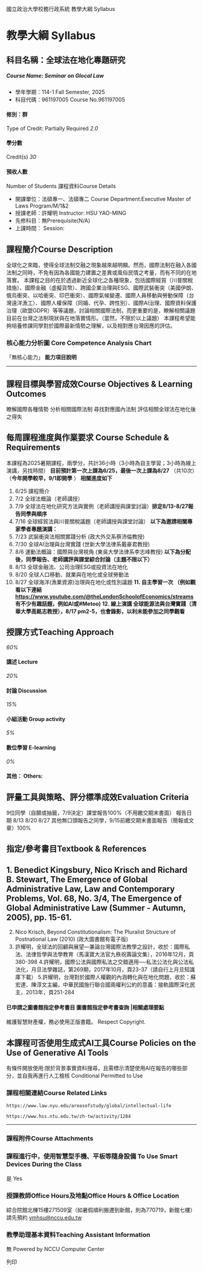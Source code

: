 國立政治大學校務行政系統 教學大綱 Syllabus
# 教學大綱 Syllabus
##  科目名稱：全球法在地化專題研究
#####  Course Name: Seminar on Glocal Law
  * 學年學期：114-1 Fall Semester, 2025 
  * 科目代碼：961197005 Course No.961197005


#### 修別：群
Type of Credit: Partially Required 
_2.0_
#### 學分數
Credit(s)
_30_
#### 預收人數
Number of Students
課程資料Course Details
  * 開課單位：法碩專一、法碩專二 Course Department:Executive Master of Laws Program/M/1&2 
  * 授課老師：許耀明 Instructor: HSU YAO-MING 
  * 先修科目：無Prerequisite(N/A)
  * 上課時間： Session: 


##  課程簡介Course Description
全球化之來臨，使得全球法制交融之現象越來越明顯。然而，國際法制在融入各國法制之同時，不免有因為各國能力建置之差異或風俗民情之考量，而有不同的在地落實。
本課程之目的在於透過新近全球化之各種現象，包括國際經貿（川普關稅措施）、國際金融（虛擬貨幣）、跨國企業治理與ESG、國際武裝衝突（美國伊朗、俄烏衝突、以哈衝突、印巴衝突）、國際氣候變遷、國際人員移動與勞動保障（台灣遠洋漁工）、國際人權保障（同婚、代孕、跨性別）、國際AI治理、國際資料保護治理（歐盟GDPR）等等議題，討論相關國際法制，而更重要的是，瞭解相關議題目前在台灣之法制現狀與在地落實情形。（當然，不限於以上議題）
本課程希望能夠培養修課同學對於國際最新情勢之理解，以及相對應台灣因應的評估。
###  核心能力分析圖 Core Competence Analysis Chart
「無核心能力」 
**能力項目說明**
* * *
##  課程目標與學習成效Course Objectives & Learning Outcomes 
瞭解國際各種情勢
分析相關國際法制
尋找對應國內法制
評估相關全球法在地化後之得失
##  每周課程進度與作業要求 Course Schedule & Requirements
本課程為2025暑期課程，兩學分，共計36小時（3小時為自主學習；3小時為線上演講，另找時間）
**目前預計第一次上課為6/25，最後一次上課為8/27** （共10次）（**今年開學較早，9/1即開學** ）
**相關進度如下**
1. 6/25 課程簡介
2. 7/2 全球法概論（老師講授）
3. 7/9 全球法在地化研究方法與實例（老師講授與課堂討論）**排定8/13-8/27報告同學與順序**
4. 7/16 全球經貿法與川普關稅議題（老師講授與課堂討論）
**以下為邀請相關專家學者專題演講：**
5. 7/23 武裝衝突法相關實踐分析 (政大外交系蔡沛倫教授)
6. 7/30 全球AI治理與台灣實踐 (世新大學法律系戴豪君教授)
7. 8/6 運動法概論：國際與台灣視角 (東吳大學法律系李志峰教授) 
**以下為分配後，同學報告、老師講評與課堂綜合討論（主題不限以下）**
8. 8/13 全球金融法、公司治理ESG或投資法在地化
9. 8/20 全球人口移動、就業與在地化或全球勞動法
10. 8/27 全球海洋(漁業資源)治理與在地化或性別議題
**11. 自主學習一次 （例如觀看以下連結 https://www.youtube.com/@theLondonSchoolofEconomics/streams 有不少有趣話題，例如AI或#Metoo)**
**12. 線上演講 **全球能源法與台灣實踐（清華大學高銘志教授）**，8/17 pm2-5，也會錄影，以利未能參加之同學觀看**
##  授課方式Teaching Approach
_60%_
####  講述 Lecture
_20%_
####  討論 Discussion
_15%_
####  小組活動 Group activity
_5%_
####  數位學習 E-learning
_0%_
####  其他： Others:
##  評量工具與策略、評分標準成效Evaluation Criteria
9位同學（自願或抽籤，7/9決定）課堂報告100%（不用繳交期末書面）
報告日期 8/13 8/20 8/27 
其他無口頭報告之同學，9/15前繳交期末書面報告（簡報或文章）100%
##  指定/參考書目Textbook & References
## 1. Benedict Kingsbury, Nico Krisch and Richard B. Stewart, The Emergence of Global Administrative Law, Law and Contemporary Problems, Vol. 68, No. 3/4, The Emergence of Global Administrative Law (Summer - Autumn, 2005), pp. 15-61. 
2. Nico Krisch, Beyond Constitutionalism: The Pluralist Structure of Postnational Law (2010) (政大圖書館有電子版)
3. 許耀明，全球法的回顧與展望—兼論台灣國際法教學之設計，收於：國際私法、法律哲學與法學教育（馬漢寶大法官九秩祝壽論文集），2016年12月，頁380-398
4.許耀明，國際公法與國際私法之交錯適用──私法公法化與公法私法化，月旦法學雜誌，第269期，2017年10月，頁23-37（請自行上月旦知識庫下載）
5.許耀明，台灣對於國際人權觀的內涵轉化與在地化問題，收於：蘇宏達、陳淳文主編，中華民國施行聯合國兩權利公約的意義：接軌國際深化民主，2013年，頁251-284
####  已申請之圖書館指定參考書目  圖書館指定參考書查詢 |相關處理要點
維護智慧財產權，務必使用正版書籍。 Respect Copyright.
##  本課程可否使用生成式AI工具Course Policies on the Use of Generative AI Tools
有條件開放使用:限於背景事實資料搜尋，且需標示清楚使用AI在報告的哪些部分，並自我再進行人工檢核 Conditional Permitted to Use 
###  課程相關連結Course Related Links
```
https://www.law.nyu.edu/areasofstudy/global/intellectual-life 

https://www.hss.ntu.edu.tw/zh-tw/activity/1284
```

* * *
###  課程附件Course Attachments
###  課程進行中，使用智慧型手機、平板等隨身設備 To Use Smart Devices During the Class
是  Yes
###  授課教師Office Hours及地點Office Hours & Office Location
綜合院館北棟15樓271509室（如暑假順利搬遷到新館，則為770719，新館七樓）
請先預約
ymhsu@nccu.edu.tw
###  教學助理基本資料Teaching Assistant Information
無
Powered by NCCU Computer Center
  
列印
